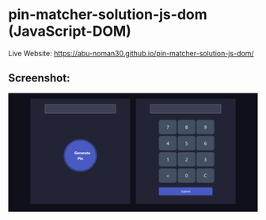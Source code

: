# pin-matcher-solution-js-dom (JavaScript-DOM)

Live Website: https://abu-noman30.github.io/pin-matcher-solution-js-dom/

## Screenshot: 

![App Screenshot](image/Website_Screenshot.png)
